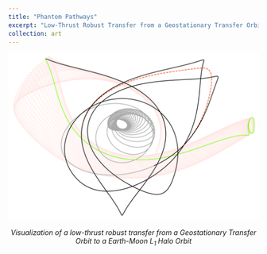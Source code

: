 ```yaml
---
title: "Phantom Pathways"
excerpt: "Low-Thrust Robust Transfer from a Geostationary Transfer Orbit to a Earth-Moon L<sub>1</sub> Halo Orbit"
collection: art
---
```


<div style="text-align: center">
    <img src="/images/art-of-science/gto-to-l1h-robust.png" alt="Low-Thrust Robust Trajectory" style="width: 800px; max-width: 100%;"/>
    <p><em>Visualization of a low-thrust robust transfer from a Geostationary Transfer Orbit to a Earth-Moon L<sub>1</sub> Halo Orbit</em></p>
</div>